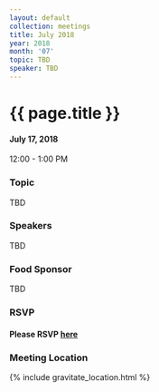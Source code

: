 ```yaml
---
layout: default
collection: meetings
title: July 2018
year: 2018
month: '07'
topic: TBD
speaker: TBD
---
```


# {{ page.title }}

#### July 17, 2018
12:00 - 1:00 PM

### Topic

TBD

### Speakers

TBD

### Food Sponsor

TBD

### RSVP

#### Please RSVP [here](https://iowaruby-jul-2018.eventbrite.com)

### Meeting Location
{% include gravitate_location.html %}
